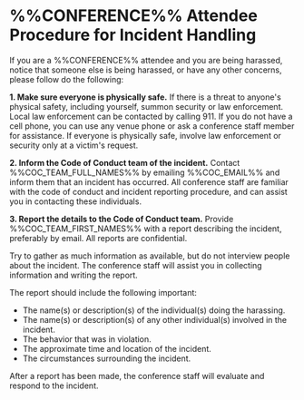 %%CONFERENCE%% Attendee Procedure for Incident Handling 
===============================================

If you are a %%CONFERENCE%% attendee and you are being harassed, notice that
someone else is being harassed, or have any other concerns, please follow do
the following:

**1. Make sure everyone is physically safe.** If there is a threat to anyone's
physical safety, including yourself, summon security or law enforcement. Local
law enforcement can be contacted by calling 911. If you do not have a cell
phone, you can use any venue phone or ask a conference staff member for
assistance. If everyone is physically safe, involve law enforcement or security
only at a victim's request. 

**2. Inform the Code of Conduct team of the incident.** Contact
%%COC_TEAM_FULL_NAMES%% by emailing %%COC_EMAIL%% and inform them that an
incident has occurred. All conference staff are familiar with the code of
conduct and incident reporting procedure, and can assist you in contacting
these individuals. 

**3. Report the details to the Code of Conduct team.** Provide
%%COC_TEAM_FIRST_NAMES%% with a report describing the incident, preferably by
email. All reports are confidential.

Try to gather as much information as available, but do not interview people
about the incident. The conference staff will assist you in collecting
information and writing the report.

The report should include the following important:

- The name(s) or description(s) of the individual(s) doing the harassing.
- The name(s) or description(s) of any other individual(s) involved in the
    incident.
- The behavior that was in violation.
- The approximate time and location of the incident.
- The circumstances surrounding the incident.

After a report has been made, the conference staff will evaluate and respond to
the incident. 

